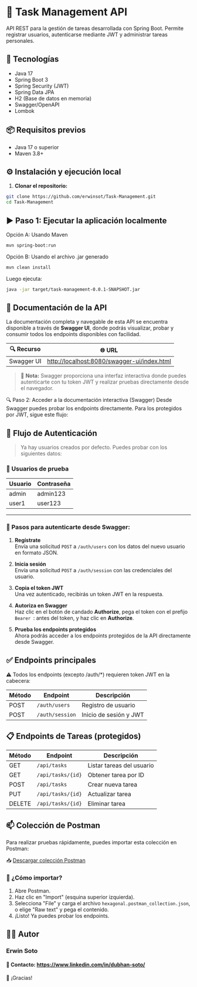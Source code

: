 # 📝 Task Management API

API REST para la gestión de tareas desarrollada con Spring Boot. Permite registrar usuarios, autenticarse mediante JWT y administrar tareas personales.

## 🚀 Tecnologías

- Java 17
- Spring Boot 3
- Spring Security (JWT)
- Spring Data JPA
- H2 (Base de datos en memoria)
- Swagger/OpenAPI
- Lombok

## 📦 Requisitos previos

- Java 17 o superior
- Maven 3.8+


## ⚙️ Instalación y ejecución local

1. **Clonar el repositorio:**

```bash
git clone https://github.com/erwinsot/Task-Management.git
cd Task-Management
```
## ▶️ Paso 1: Ejecutar la aplicación localmente
Opción A: Usando Maven
```bash
mvn spring-boot:run
```

Opción B: Usando el archivo .jar generado
```bash
mvn clean install
```
Luego ejecuta:
```bash
java -jar target/task-management-0.0.1-SNAPSHOT.jar

```


## 📘 Documentación de la API

La documentación completa y navegable de esta API se encuentra disponible a través de **Swagger UI**, donde podrás visualizar, probar y consumir todos los endpoints disponibles con facilidad.

| 🔍 Recurso       | 🌐 URL                                                                                      |
|------------------|---------------------------------------------------------------------------------------------|
| Swagger UI       | [http://localhost:8080/swagger-ui/index.html](http://localhost:8080/swagger-ui/index.html) |

> 📌 **Nota:** Swagger proporciona una interfaz interactiva donde puedes autenticarte con tu token JWT y realizar pruebas directamente desde el navegador.

🔍 Paso 2: Acceder a la documentación interactiva (Swagger)
Desde Swagger puedes probar los endpoints directamente. Para los protegidos por JWT, sigue este flujo:
## 📝 Flujo de Autenticación

> Ya hay usuarios creados por defecto. Puedes probar con los siguientes datos:

### 👤 Usuarios de prueba

| Usuario | Contraseña |
|---------|------------|
| admin   | admin123  |
| user1   | user123  |


---

### 🔐 Pasos para autenticarte desde Swagger:

1. **Regístrate**  
   Envía una solicitud `POST` a `/auth/users` con los datos del nuevo usuario en formato JSON.

2. **Inicia sesión**  
   Envía una solicitud `POST` a `/auth/session` con las credenciales del usuario.

3. **Copia el token JWT**  
   Una vez autenticado, recibirás un token JWT en la respuesta.

4. **Autoriza en Swagger**  
   Haz clic en el botón de candado **Authorize**, pega el token con el prefijo `Bearer `: antes del token, y haz clic en **Authorize**.
5. **Prueba los endpoints protegidos**  
   Ahora podrás acceder a los endpoints protegidos de la API directamente desde Swagger.



## ✅ Endpoints principales
⚠️ Todos los endpoints (excepto /auth/*) requieren token JWT en la cabecera:


| Método | Endpoint     | Descripción            |
| ------ |--------------| ---------------------- |
| POST   | `/auth/users`     | Registro de usuario    |
| POST   | `/auth/session` | Inicio de sesión y JWT |

## 📋 Endpoints de Tareas (protegidos)

| Método | Endpoint          | Descripción               |
| ------ |-------------------| ------------------------- |
| GET    | `/api/tasks`      | Listar tareas del usuario |
| GET    | `/api/tasks/{id}` | Obtener tarea por ID      |
| POST   | `/api/tasks`      | Crear nueva tarea         |
| PUT    | `/api/tasks/{id}` | Actualizar tarea          |
| DELETE | `/api/tasks/{id}` | Eliminar tarea            |

## 📫 Colección de Postman

Para realizar pruebas rápidamente, puedes importar esta colección en Postman:

📥 [Descargar colección Postman](./postman/hexagonal.postman_collection.json)

### 🔧 ¿Cómo importar?

1. Abre Postman.
2. Haz clic en "Import" (esquina superior izquierda).
3. Selecciona "File" y carga el archivo `hexagonal.postman_collection.json`, o elige "Raw text" y pega el contenido.
4. ¡Listo! Ya puedes probar los endpoints.


## 👨‍💻 Autor
### Erwin Soto
#### 📧 Contacto: https://www.linkedin.com/in/dubhan-soto/
💬 ¡Gracias!
